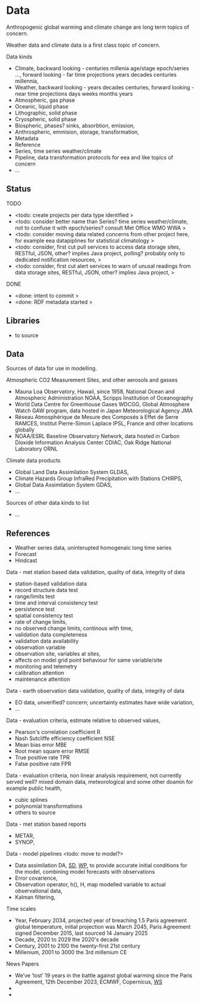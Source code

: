 # Data

Anthropogenic global warming and climate change are long term topics of concern. 

Weather data and climate data is a first class topic of concern.

Data kinds
* Climate, backward looking - centuries millenia age/stage epoch/series ..., forward looking - far time projections years decades centuries millennia,
* Weather, backward looking - years decades centuries, forward looking - near time projections days weeks months years
* Atmospheric, gas phase
* Oceanic, liquid phase
* Lithographic, solid phase
* Cryospheric, solid phase
* Biospheric, phases? sinks, absorbtion, emission, 
* Anthrospheric, emmision, storage, transformation, 
* Metadata
* Reference
* Series, time series weather/climate
* Pipeline, data transformation protocols for eea and like topics of concern 
* ...

## Status

TODO
* <todo: create projects per data type identified >
* <todo: consider better name than Series? time series weather/climate, not to confuse it with epoch/series? consult Met Office WMO WWA >
* <todo: consider moving data related concerns from other project here, for example eea datapiplines for statistical climatology >
* <todo: consider, first cut pull services to access data storage sites, RESTful, JSON, other? implies Java project, polling? probably only to dedicated notification resources,  >
* <todo: consider, first cut alert services to warn of unusal readings from data storage sites, RESTful, JSON, other? implies Java project, >

DONE
* <done: intent to commit >
* <done: RDF metadata started >

## Libraries
* to source

## Data
Sources of data for use in modelling.

Atmospheric CO2 Measurement Sites, and other aerosols and gasses
* Mauna Loa Observatory, Hawaii, since 1958, National Ocean and Atmospheric Administration NOAA, Scripps Iinstitution of Oceanography
* World Data Centre for Greenhouse Gases WDCGG, Global Atmosphere Watch GAW program, data hosted in Japan Meteorological Agency JMA
* Réseau Atmosphérique de Mesure des Composés à Effet de Serre RAMCES, Institut Pierre-Simon Laplace IPSL, France and other locations globally
* NOAA/ESRL Baseline Observatory Network, data hosted in Carbon Dioxide Information Analysis Center CDIAC, Oak Ridge National Laboratory ORNL

Climate data products
* Global Land Data Assimilation System GLDAS, 
* Climate Hazards Group InfraRed Precipitation with Stations CHIRPS, 
* Global Data Assimilation System GDAS, 
* ...

Sources of other data kinds to list
* ...

## References

* Weather series data, uninterupted homogenaic long time series
* Forecast
* Hindcast

Data - met station based data validation, quality of data, integrity of data
* station-based validation data
* record structure data test
* range/limits test
* time and interval consistency test
* persistence test
* spatial consistency test
* rate of change limits, 
* no observed change limits, continous with time, 
* validation data completeness
* validation data availability
* observation variable
* observation site, variables at sites, 
* affects on model grid point behaviour for same variable/site 
* monitoring and telemetry
* calibration attention
* maintenance attention

Data - earth observation data validation, quality of data, integrity of data
* EO data, unverified? concern; uncertainty estimates have wide variation, 
* ...

Data - evaluation criteria, estimate relative to observed values, 
* Pearson's correlation coefficient R
* Nash Sutcliffe efficiency coefficient NSE
* Mean bias error MBE
* Root mean square error RMSE
* True positive rate TPR
* False positive rate FPR

Data - evaluation criteria, non linear analysis requirement, not currently served well? mixed domain data, meteorological and some other doamin for example public health, 
* cubic splines
* polynomial transformations
* others to source

Data - met station based reports
* METAR, 
* SYNOP, 


Data - model pipelines <todo: move to model?>
* Data assimilation DA, [SD](https://www.sciencedirect.com/topics/earth-and-planetary-sciences/data-assimilation), [WP](https://en.wikipedia.org/wiki/Data_assimilation), to provide accurate initial conditions for the model, combining model forecasts with observations
* Error covarience, 
* Observation operator, h(), H, map modelled variable to actual observational data, 
* Kalman filtering, 

Time scales
* Year, February 2034, projected year of breaching 1.5 Paris agreement global temperature, initial projection was March 2045, Paris Agreement signed December 2015, last sourced 14 January 2025
* Decade, 2020 to 2029 the 2020's decade 
* Century, 2001 to 2100 the twenty-first 21st century
* Millenium, 2001 to 3000 the 3rd millenium CE

News Papers
* We’ve ‘lost’ 19 years in the battle against global warming since the Paris Agreement, 12th December 2023, ECMWF, Copernicus, [WS](https://climate.copernicus.eu/weve-lost-19-years-battle-against-global-warming-paris-agreement)
* 
* 
